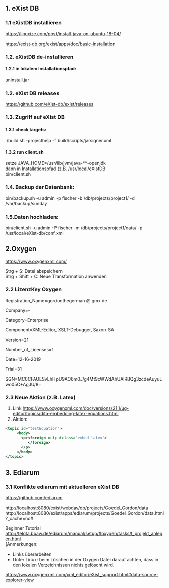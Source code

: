 ## 1. eXist DB   
### 1.1 eXistDB installieren

https://linuxize.com/post/install-java-on-ubuntu-18-04/

https://exist-db.org/exist/apps/doc/basic-installation

### 1.2. eXistDB de-installieren
#### 1.2.1 in lokalem Installationspfad:   
uninstall.jar   


### 1.2. eXist DB releases
https://github.com/eXist-db/exist/releases

### 1.3. Zugriff auf eXist DB
#### 1.3.1 check targets:
./build.sh -projecthelp -f build/scripts/jarsigner.xml 

#### 1.3.2 run client.sh
setze JAVA_HOME=/usr/lib/jvm/java-\*\*-openjdk    
dann in Installationspfad (z.B. /usr/local/eXistDB:   
bin/client.sh   

### 1.4. Backup der Datenbank:     
bin/backup.sh -u admin -p fischer -b /db/projects/project1/ -d /var/backup/sunday   

### 1.5.Daten hochladen:   
bin/client.sh -u admin -P fischer -m /db/projects/project1/data/ -p /usr/local/eXist-db/conf.xml    


## 2.Oxygen   
https://www.oxygenxml.com/    

Strg + S: Datei abspeichern   
Strg + Shift + C: Neue Transformation anwenden

### 2.2 LizenzKey Oxygen    
Registration_Name=gordonthegerman @ gmx.de

Company=-

Category=Enterprise

Component=XML-Editor, XSLT-Debugger, Saxon-SA

Version=21

Number_of_Licenses=1

Date=12-16-2019

Trial=31

SGN=MC0CFAUESvLhHpU9AO6m0J/g4Mt9cWWdAhUAlRBQg3zcdeAuyuLwo05C+AgJU/8\=

### 2.3 Neue Aktion (z.B. Latex)    

1. Link https://www.oxygenxml.com/doc/versions/21.1/ug-editor/topics/dita-embedding-latex-equations.html    
2. Aktion:    

```xml
<topic id="testEquation">      
     <body>       
       <p><foreign outputclass="embed-latex">   
          </foreign>    
       </p>   
     </body>    
</topic>    
```


## 3. Ediarum    
### 3.1 Konflikte ediarum mit aktuelleren eXist DB 
https://github.com/ediarum

http://localhost:8080/exist/webdav/db/projects/Goedel_Gordon/data   
http://localhost:8080/exist/apps/ediarum/projects/Goedel_Gordon/data.html?_cache=no#    

Beginner Tutorial
http://telota.bbaw.de/ediarum/manual/setup/#oxygen/tasks/t_projekt_anlegen.html   
(Anmerkungen:   
- Links überarbeiten
- Unter Linux: beim Löschen in der Oxygen Datei darauf achten, dass in den lokalen Verzeichnissen nichts gelöscht wird.

https://www.oxygenxml.com/xml_editor/eXist_support.html#data-source-explorer-view



